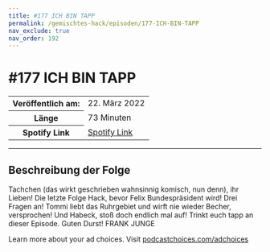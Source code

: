 ```yaml
---
title: #177 ICH BIN TAPP
permalink: /gemischtes-hack/episoden/177-ICH-BIN-TAPP
nav_exclude: true
nav_order: 192
---
```


# #177 ICH BIN TAPP
<table class="resp-table dcf-table dcf-table-responsive dcf-table-bordered dcf-table-striped dcf-w-100%">
                    <tbody>
                        <tr>
                            <th scope="row">Veröffentlich am:</th>
                            <td data-label="Veröffentlich am:">22. März 2022</td>
                        </tr>
                        <tr>
                            <th scope="row">Länge </th>
                            <td data-label="Länge ">73 Minuten</td>
                        </tr><tr>
                                <th scope="row">Spotify Link</th>
                                <td data-label="Spotify Link"><a href="https://open.spotify.com/episode/0thcAAlsnwozg4uiMxkrYV">Spotify Link</a></td>
                            </tr></tbody>
                </table>

***

## Beschreibung der Folge

<div>
<p>Tachchen (das wirkt geschrieben wahnsinnig komisch, nun denn), ihr Lieben! Die letzte Folge Hack, bevor Felix Bundespräsident wird! Drei Fragen an! Tommi liebt das Ruhrgebiet und wirft nie wieder Becher, versprochen! Und Habeck, stoß doch endlich mal auf! Trinkt euch tapp an dieser Episode. Guten Durst! FRANK JUNGE</p><p> </p><p>Learn more about your ad choices. Visit <a href="https://podcastchoices.com/adchoices" rel="nofollow">podcastchoices.com/adchoices</a></p>  
</div>

